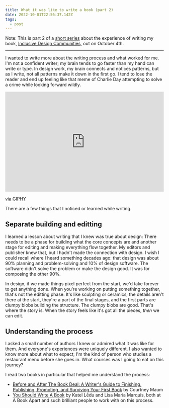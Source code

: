```yaml
---
title: What it was like to write a book (part 2)
date: 2022-10-01T22:56:37.142Z
tags:
  - post
---
```

 Note: This is part 2 of a [short series](https://samkapila.com/2022/09/27/what-it-was-like-to-write-a-book-(part-1)/) about the experience of writing my book, [Inclusive Design Communities](https://abookapart.com/products/inclusive-design-communities), out on October 4th.

- - -

I wanted to write more about the writing process and what worked for me. I'm not a confident writer; my brain tends to go faster than my hand can write or type. In design work, my brain connects and notices patterns, but as I write, not all patterns make it down in the first go. I tend to lose the reader and end up feeling like that meme of Charlie Day attempting to solve a crime while looking forward wildly.

<div style="width:100%;height:0;padding-bottom:63%;position:relative;"><iframe src="https://giphy.com/embed/l0IylOPCNkiqOgMyA" width="100%" height="100%" style="position:absolute" frameBorder="0" class="giphy-embed" allowFullScreen></iframe></div><p><a href="https://giphy.com/gifs/fx-charlie-always-sunny-l0IylOPCNkiqOgMyA">via GIPHY</a></p>

There are a few things that I noticed or learned while writing.

## Separate building and editting

I learned a lesson about writing that I knew was true about design: There needs to be a phase for building what the core concepts are and another stage for editing and making everything flow together. My editors and publisher knew that, but I hadn't made the connection with design. I wish I could recall where I heard something decades ago: that design was about 90% planning and problem-solving and 10% of design software. The software didn't solve the problem or make the design good. It was for composing the other 90%. 

In design, if we made things pixel perfect from the start, we'd take forever to get anything done. When you're working on putting something together, that's not the editting phase. It's like sculpting or ceramics; the details aren't there at the start, they're a part of the final stages, and the first parts are clumpy blobs building the structure. The clumpy blobs are good. That's where the story is. When the story feels like it's got all the pieces, *then* we can edit. 

## Understanding the process

I asked a small number of authors I knew or admired what it was like for them. And everyone's experiences were uniquely different. I also wanted to know more about what to expect; I'm the kind of person who studies a restaurant menu before she goes in. What courses was I going to eat on this journey?

I read two books in particular that helped me understand the process:

* [Before and After The Book Deal: A Writer's Guide to Finishing, Publishing, Promoting, and Surviving Your First Book](https://bookshop.org/books/before-and-after-the-book-deal-a-writer-s-guide-to-finishing-publishing-promoting-and-surviving-your-first-book-67a64da2-29cb-480b-9142-1355f857c3b2/9781948226400) by Courtney Maum
* [You Should Write A Book](https://abookapart.com/products/you-should-write-a-book) by Katel Lêdu and Lisa Maria Marquis, both at A Book Apart and such brilliant people to work with on this process.